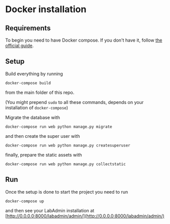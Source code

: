 # Docker installation

## Requirements

To begin you need to have Docker compose. If you don't have it, follow [the official guide](https://docs.docker.com/compose/install/).

## Setup

Build everything by running

`docker-compose build`

from the main folder of this repo.

(You might prepend `sudo` to all these commands, depends on your installation of `docker-compose`)

Migrate the database with

`docker-compose run web python manage.py migrate`

and then create the super user with

`docker-compose run web python manage.py createsuperuser`

finally, prepare the static assets with

`docker-compose run web python manage.py collectstatic`

## Run

Once the setup is done to start the project you need to run

`docker-compose up`

and then see your LabAdmin installation at [http://0.0.0.0:8000/labadmin/admin/](http://0.0.0.0:8000/labadmin/admin/)